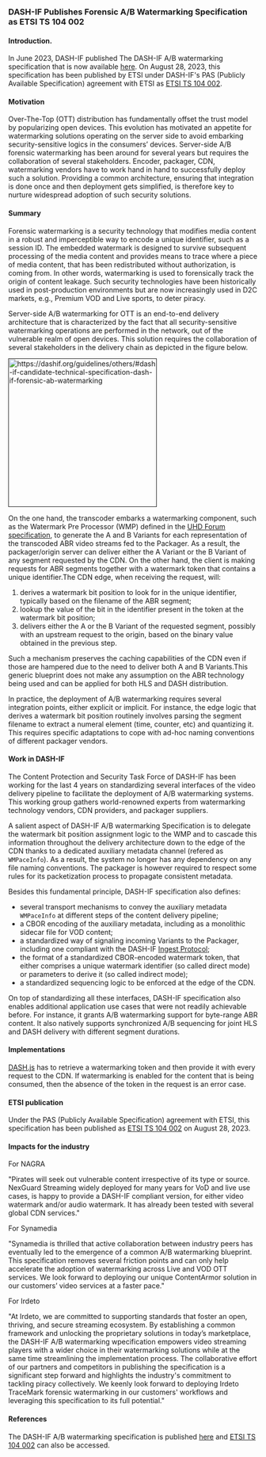 ### DASH-IF Publishes Forensic A/B Watermarking Specification as ETSI TS 104 002

#### Introduction.
In June 2023, DASH-IF published The DASH-IF A/B watermarking specification that is now available [here](https://dashif.org/guidelines/others/#dash-if-candidate-technical-specification-dash-if-forensic-a-b-watermarking). On August 28, 2023, this specification has been published by ETSI under DASH-IF's PAS (Publicly Available Specification) agreement with ETSI as [ETSI TS 104 002](https://www.etsi.org/deliver/etsi_ts/104000_104099/104002/01.01.01_60/ts_104002v010101p.pdf).

#### Motivation
Over-The-Top (OTT) distribution has fundamentally offset the trust model by popularizing open devices. This evolution has motivated an appetite for watermarking solutions operating on the server side to avoid embarking security-sensitive logics in the consumers’ devices. Server-side A/B forensic watermarking has been around for several years but requires the collaboration of several stakeholders. Encoder, packager, CDN, watermarking vendors have to work hand in hand to successfully deploy such a solution. Providing a common architecture, ensuring that integration is done once and then deployment gets simplified, is therefore key to nurture widespread adoption of such security solutions.

#### Summary
Forensic watermarking is a security technology that modifies media content in a robust and imperceptible way to encode a unique identifier, such as a session ID. The embedded watermark is designed to survive subsequent processing of the media content and provides means to trace where a piece of media content, that has been redistributed without authorization, is coming from. In other words, watermarking is used to forensically track the origin of content leakage. Such security technologies have been historically used in post-production environments but are now increasingly used in D2C markets, e.g., Premium VOD and Live sports, to deter piracy.

Server-side A/B watermarking for OTT is an end-to-end delivery architecture that is characterized by the fact that all security-sensitive watermarking operations are performed in the network, out of the vulnerable realm of open devices. This solution requires the collaboration of several stakeholders in the delivery chain as depicted in the figure below.

<a href="" target="_blank" rel="noopener noreferrer"><img height="300px" src="https://github.com/Dash-Industry-Forum/Dash-Industry-Forum.github.io/assets/2828689/5fad09f1-3a43-4991-bbc6-5bea4b10c5ff" alt="https://dashif.org/guidelines/others/#dash-if-candidate-technical-specification-dash-if-forensic-ab-watermarking" /></a>

On the one hand, the transcoder embarks a watermarking component, such as the Watermark Pre Processor (WMP) defined in the [UHD Forum specification](https://ultrahdforum.org/wp-content/uploads/watermarking-API-for-encoder-integration.1.0.1.pdf), to generate the A and B Variants for each representation of the transcoded ABR video streams fed to the Packager. As a result, the packager/origin server can deliver either the A Variant or the B Variant of any segment requested by the CDN. On the other hand, the client is making requests for ABR segments together with a watermark token that contains a unique identifier.The CDN edge, when receiving the request, will:

1. derives a watermark bit position to look for in the unique identifier, typically based on the filename of the ABR segment;
2. lookup the value of the bit in the identifier present in the token at the watermark bit position;
3. delivers either the A or the B Variant of the requested segment, possibly with an upstream request to the origin, based on the binary value obtained in the previous step.

Such a mechanism preserves the caching capabilities of the CDN even if those are hampered due to the need to deliver both A and B Variants.This generic blueprint does not make any assumption on the ABR technology being used and can be applied for both HLS and DASH distribution.

In practice, the deployment of A/B watermarking requires several integration points, either explicit or implicit. For instance, the edge logic that derives a watermark bit position routinely involves parsing the segment filename to extract a numeral element (time, counter, etc) and quantizing it. This requires specific adaptations to cope with ad-hoc naming conventions of different packager vendors. 

#### Work in DASH-IF
The Content Protection and Security Task Force of DASH-IF has been working for the last 4 years on standardizing several interfaces of the video delivery pipeline to facilitate the deployment of A/B watermarking systems. This working group gathers world-renowned experts from watermarking technology vendors, CDN providers, and packager suppliers.

A salient aspect of DASH-IF A/B watermarking Specification is to delegate the watermark bit position assignment logic to the WMP and to cascade this information throughout the delivery architecture down to the edge of the CDN thanks to a dedicated auxiliary metadata channel (refered as `WMPaceInfo`). As a result, the system no longer has any dependency on any file naming conventions. The packager is however required to respect some rules for its packetization process to propagate consistent metadata.

Besides this fundamental principle, DASH-IF specification also defines:

- several transport mechanisms to convey the auxiliary metadata `WMPaceInfo` at different steps of the content delivery pipeline;
- a CBOR encoding of the auxiliary metadata, including as a monolithic sidecar file for VOD content;
- a standardized way of signaling incoming Variants to the Packager, including one compliant with the DASH-IF [Ingest Protocol]( https://dashif.org/guidelines/others/#dash-if-technical-specification-live-media-ingest);
- the format of a standardized CBOR-encoded watermark token, that either comprises a unique watermark identifier (so called direct mode) or parameters to derive it (so called indirect mode);
- a standardized sequencing logic to be enforced at the edge of the CDN.

On top of standardizing all these interfaces, DASH-IF specification also enables additional application use cases that were not readily achievable before. For instance, it grants A/B watermarking support for byte-range ABR content. It also natively supports synchronized A/B sequencing for joint HLS and DASH delivery with different segment durations.

#### Implementations
[DASH.js](https://dashif.org/tools/dashjs/) has to retrieve a watermarking token and then provide it with every request to the CDN. If watermarking is enabled for the content that is being consumed, then the absence of the token in the request is an error case.

#### ETSI publication
Under the PAS (Publicly Available Specification) agreement with ETSI, this specification has been published as [ETSI TS 104 002](https://www.etsi.org/deliver/etsi_ts/104000_104099/104002/01.01.01_60/ts_104002v010101p.pdf) on August 28, 2023.

#### Impacts for the industry
For NAGRA

"Pirates will seek out vulnerable content irrespective of its type or source. NexGuard Streaming widely deployed for many years for VoD and live use cases, is happy to provide a DASH-IF compliant version, for either video watermark and/or audio watermark. It has already been tested with several global CDN services."

For Synamedia

"Synamedia is thrilled that active collaboration between industry peers has eventually led to the emergence of a common A/B watermarking blueprint. This specification removes several friction points and can only help accelerate the adoption of watermarking across Live and VOD OTT services. We look forward to deploying our unique ContentArmor solution in our customers’ video services at a faster pace."

For Irdeto

"At Irdeto, we are committed to supporting standards that foster an open, thriving, and secure streaming ecosystem. By establishing a common framework and unlocking the proprietary solutions in today’s marketplace, the DASH-IF A/B watermarking wpecification empowers video streaming players with a wider choice in their watermarking solutions while at the same time streamlining the implementation process. The collaborative effort of our partners and competitors in publishing the specification is a significant step forward and highlights the industry's commitment to tackling piracy collectively. We keenly look forward to deploying Irdeto TraceMark forensic watermarking in our customers' workflows and leveraging this specification to its full potential."

#### References
The DASH-IF A/B watermarking specification is published [here](https://dashif.org/guidelines/others/#dash-if-candidate-technical-specification-dash-if-forensic-a-b-watermarking) and [ETSI TS 104 002](https://www.etsi.org/deliver/etsi_ts/104000_104099/104002/01.01.01_60/ts_104002v010101p.pdf) can also be accessed.

